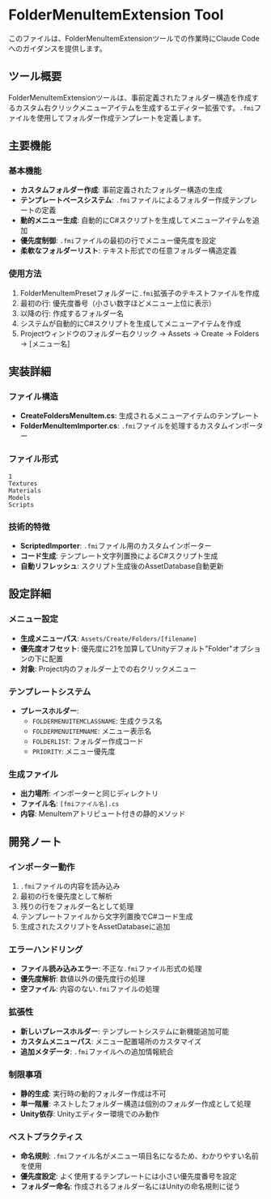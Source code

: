 # FolderMenuItemExtension Tool

このファイルは、FolderMenuItemExtensionツールでの作業時にClaude Codeへのガイダンスを提供します。

## ツール概要

FolderMenuItemExtensionツールは、事前定義されたフォルダー構造を作成するカスタム右クリックメニューアイテムを生成するエディター拡張です。`.fmi`ファイルを使用してフォルダー作成テンプレートを定義します。

## 主要機能

### 基本機能
- **カスタムフォルダー作成**: 事前定義されたフォルダー構造の生成
- **テンプレートベースシステム**: `.fmi`ファイルによるフォルダー作成テンプレートの定義
- **動的メニュー生成**: 自動的にC#スクリプトを生成してメニューアイテムを追加
- **優先度制御**: `.fmi`ファイルの最初の行でメニュー優先度を設定
- **柔軟なフォルダーリスト**: テキスト形式での任意フォルダー構造定義

### 使用方法
1. FolderMenuItemPresetフォルダーに`.fmi`拡張子のテキストファイルを作成
2. 最初の行: 優先度番号（小さい数字ほどメニュー上位に表示）
3. 以降の行: 作成するフォルダー名
4. システムが自動的にC#スクリプトを生成してメニューアイテムを作成
5. Projectウィンドウのフォルダー右クリック → Assets → Create → Folders → [メニュー名]

## 実装詳細

### ファイル構造
- **CreateFoldersMenuItem.cs**: 生成されるメニューアイテムのテンプレート
- **FolderMenuItemImporter.cs**: `.fmi`ファイルを処理するカスタムインポーター

### ファイル形式
```
1
Textures
Materials
Models
Scripts
```

### 技術的特徴
- **ScriptedImporter**: `.fmi`ファイル用のカスタムインポーター
- **コード生成**: テンプレート文字列置換によるC#スクリプト生成
- **自動リフレッシュ**: スクリプト生成後のAssetDatabase自動更新

## 設定詳細

### メニュー設定
- **生成メニューパス**: `Assets/Create/Folders/[filename]`
- **優先度オフセット**: 優先度に21を加算してUnityデフォルト"Folder"オプションの下に配置
- **対象**: Project内のフォルダー上での右クリックメニュー

### テンプレートシステム
- **プレースホルダー**:
  - `FOLDERMENUITEMCLASSNAME`: 生成クラス名
  - `FOLDERMENUITEMNAME`: メニュー表示名
  - `FOLDERLIST`: フォルダー作成コード
  - `PRIORITY`: メニュー優先度

### 生成ファイル
- **出力場所**: インポーターと同じディレクトリ
- **ファイル名**: `[fmiファイル名].cs`
- **内容**: MenuItemアトリビュート付きの静的メソッド

## 開発ノート

### インポーター動作
1. `.fmi`ファイルの内容を読み込み
2. 最初の行を優先度として解析
3. 残りの行をフォルダー名として処理
4. テンプレートファイルから文字列置換でC#コード生成
5. 生成されたスクリプトをAssetDatabaseに追加

### エラーハンドリング
- **ファイル読み込みエラー**: 不正な`.fmi`ファイル形式の処理
- **優先度解析**: 数値以外の優先度行の処理
- **空ファイル**: 内容のない`.fmi`ファイルの処理

### 拡張性
- **新しいプレースホルダー**: テンプレートシステムに新機能追加可能
- **カスタムメニューパス**: メニュー配置場所のカスタマイズ
- **追加メタデータ**: `.fmi`ファイルへの追加情報統合

### 制限事項
- **静的生成**: 実行時の動的フォルダー作成は不可
- **単一階層**: ネストしたフォルダー構造は個別のフォルダー作成として処理
- **Unity依存**: Unityエディター環境でのみ動作

### ベストプラクティス
- **命名規則**: `.fmi`ファイル名がメニュー項目名になるため、わかりやすい名前を使用
- **優先度設定**: よく使用するテンプレートには小さい優先度番号を設定
- **フォルダー命名**: 作成されるフォルダー名にはUnityの命名規則に従う
